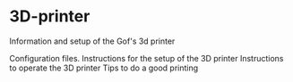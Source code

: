 # 3D-printer
Information and setup of the Gof's 3d printer

Configuration files.
Instructions for the setup of the 3D printer
Instructions to operate the 3D printer
Tips to do a good printing
